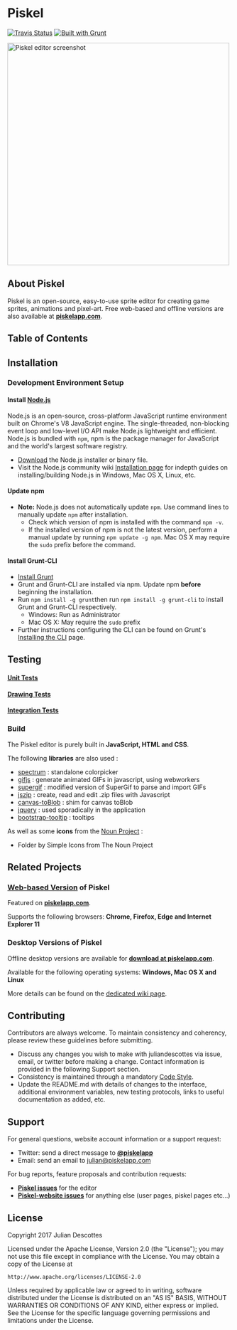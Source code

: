 Piskel
======

[![Travis Status](https://api.travis-ci.org/piskelapp/piskel.png?branch=master)](https://travis-ci.org/piskelapp/piskel) [![Built with Grunt](https://cdn.gruntjs.com/builtwith.png)](http://gruntjs.com/)

<img
  src="https://screenletstore.appspot.com/img/95aaa0f0-37a4-11e7-a652-7b8128ce3e3b.png"
  title="Piskel editor screenshot"
  width="500">

## About Piskel
Piskel is an open-source, easy-to-use sprite editor for creating game sprites, animations and pixel-art. Free web-based and offline versions are also available at **[piskelapp.com](http://piskelapp.com)**.


## Table of Contents

## Installation
### Development Environment Setup
#### Install [Node.js](https://nodejs.org/en/)

Node.js is an open-source, cross-platform JavaScript runtime environment built on Chrome's V8 JavaScript engine. The single-threaded, non-blocking event loop and low-level I/O API make Node.js lightweight and efficient. Node.js is bundled with `npm`,  npm is the package manager for JavaScript and the world's largest software registry.

* [Download](https://nodejs.org/en/download/) the Node.js installer or binary file.
* Visit the Node.js community wiki [Installation page](https://github.com/nodejs/node/wiki/Installation) for indepth guides on installing/building Node.js in Windows, Mac OS X, Linux, etc.

#### Update npm

* **Note:** Node.js does not automatically update `npm`. Use command lines to manually update `npm` after installation.
  - Check which version of npm is installed with the command `npm -v`.
  - If the installed version of npm is not the latest version, perform a manual update by running `npm update -g npm`. Mac OS X may require the `sudo` prefix before the command.

#### Install Grunt-CLI

* [Install Grunt](https://gruntjs.com/installing-grunt)
* Grunt and Grunt-CLI are installed via npm. Update npm **before** beginning the installation.
* Run `npm install -g grunt`then run `npm install -g grunt-cli` to install Grunt and Grunt-CLI respectively.
  - Windows: Run as Administrator
  - Mac OS X: May require the `sudo` prefix
* Further instructions configuring the CLI can be found on Grunt's [Installing the CLI](https://gruntjs.com/using-the-cli) page.

## Testing
#### [Unit Tests](https://github.com/piskelapp/piskel/wiki/Test-Guidelines-%3A-Unit-tests)
#### [Drawing Tests](https://github.com/piskelapp/piskel/wiki/Test-Guidelines-%3A-Drawing-tests)
#### [Integration Tests](https://github.com/piskelapp/piskel/wiki/Test-Guidelines-%3A-Integration-tests)

### Build

The Piskel editor is purely built in **JavaScript, HTML and CSS**.

The following **libraries** are also used :
* [spectrum](https://github.com/bgrins/spectrum) : standalone colorpicker
* [gifjs](http://jnordberg.github.io/gif.js/) : generate animated GIFs in javascript, using webworkers
* [supergif](https://github.com/buzzfeed/libgif-js) : modified version of SuperGif to parse and import GIFs
* [jszip](https://github.com/Stuk/jszip) : create, read and edit .zip files with Javascript
* [canvas-toBlob](https://github.com/eligrey/canvas-toBlob.js/) : shim for canvas toBlob
* [jquery](http://jquery.com/) : used sporadically in the application
* [bootstrap-tooltip](http://getbootstrap.com/javascript/#tooltips) : tooltips

As well as some **icons** from the [Noun Project](http://thenounproject.com/) :
* Folder by Simple Icons from The Noun Project

## Related Projects

### **[Web-based Version](https://github.com/piskelapp/piskel-website)** of Piskel

  Featured on **[piskelapp.com](http://piskelapp.com)**. 

  Supports the following browsers: **Chrome, Firefox, Edge and Internet Explorer 11**

### Desktop Versions of Piskel
  Offline desktop versions are available for **[download at piskelapp.com](https://www.piskelapp.com/download)**.

  Available for the following operating systems: **Windows, Mac OS X and Linux**
  
  More details can be found on the [dedicated wiki page](https://github.com/piskelapp/piskel/wiki/Desktop-applications).

## Contributing
Contributors are always welcome. To maintain consistency and coherency, please review these guidelines before submitting.
* Discuss any changes you wish to make with juliandescottes via issue, email, or twitter before making a change. Contact information is provided in the following Support section.
* Consistency is maintained through a mandatory [Code Style](https://github.com/piskelapp/piskel/wiki/Code-Style).
* Update the README.md with details of changes to the interface, additional environment variables, new testing protocols, links to useful documentation as added, etc.

## Support

For general questions, website account information or a support request:
   * Twitter: send a direct message to **[@piskelapp](https://twitter.com/piskelapp)**
   * Email: send an email to julian@piskelapp.com

For bug reports, feature proposals and contribution requests:
* **[Piskel issues](https://github.com/piskelapp/piskel/issues)** for the editor
* **[Piskel-website issues](https://github.com/piskelapp/piskel-website/issues)** for anything else (user pages, piskel pages etc...)


## License

Copyright 2017 Julian Descottes

Licensed under the Apache License, Version 2.0 (the "License");
you may not use this file except in compliance with the License.
You may obtain a copy of the License at

    http://www.apache.org/licenses/LICENSE-2.0

Unless required by applicable law or agreed to in writing, software
distributed under the License is distributed on an "AS IS" BASIS,
WITHOUT WARRANTIES OR CONDITIONS OF ANY KIND, either express or implied.
See the License for the specific language governing permissions and
limitations under the License.

